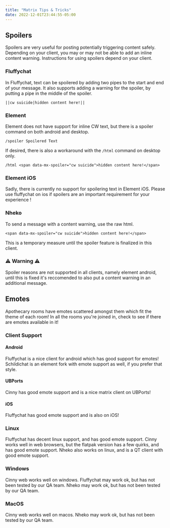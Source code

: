 ```yaml
---
title: "Matrix Tips & Tricks"
date: 2022-12-01T23:44:55-05:00
---
```


## Spoilers

Spoilers are very useful for posting potentially triggering content safely. Depending on your client, you may or may not be able to add an inline content warning. Instructions for using spoilers depend on your client.

### Fluffychat

In Fluffychat, text can be spoilered by adding two pipes to the start and end of your message.
It also supports adding a warning for the spoiler, by putting a pipe in the middle of the spoiler.

```
||cw suicide|hidden content here!||
```

### Element

Element does not have support for inline CW text, but there is a spoiler command on both android and desktop.

```
/spoiler Spoilered Text
```

If desired, there is also a workaround with the `/html` command on desktop only.

```
/html <span data-mx-spoiler="cw suicide">hidden content here!</span>
```

### Element iOS

Sadly, there is currently no support for spoilering text in Element iOS. Please use fluffychat on ios if spoilers are an important requirement for your experience !

### Nheko

To send a message with a content warning, use the raw html.

```
<span data-mx-spoiler="cw suicide">hidden content here!</span>
```

This is a temporary measure until the spoiler feature is finalized in this client.

### ⚠️ Warning ⚠️

Spoiler reasons are not supported in all clients, namely element android, until this is fixed it's reccomended to also put a content warning in an additional message.

## Emotes

Apothecary rooms have emotes scattered amongst them which fit the theme of each room! In all the rooms you're joined in, check to see if there are emotes available in it!

### Client Support

#### Android

Fluffychat is a nice client for android which has good support for emotes!
Schildichat is an element fork with emote support as well, if you prefer that style.

#### UBPorts

Cinny has good emote support and is a nice matrix client on UBPorts!

#### iOS

Fluffychat has good emote support and is also on iOS!

### Linux

Fluffychat has decent linux support, and has good emote support.
Cinny works well in web browsers, but the flatpak version has a few quirks, and has good emote support.
Nheko also works on linux, and is a QT client with good emote support.

### Windows

Cinny web works well on windows.
Fluffychat may work ok, but has  not been tested by our QA team.
Nheko may work ok, but has  not been tested by our QA team.

### MacOS 
Cinny web works well on macos.
Nheko may work ok, but has  not been tested by our QA team.
